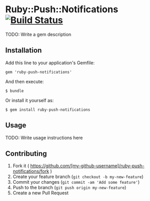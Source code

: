 # Ruby::Push::Notifications [![Build Status](https://travis-ci.org/calonso/ruby-push-notifications.svg)](https://travis-ci.org/calonso/ruby-push-notifications)

TODO: Write a gem description

## Installation

Add this line to your application's Gemfile:

    gem 'ruby-push-notifications'

And then execute:

    $ bundle

Or install it yourself as:

    $ gem install ruby-push-notifications

## Usage

TODO: Write usage instructions here

## Contributing

1. Fork it ( https://github.com/[my-github-username]/ruby-push-notifications/fork )
2. Create your feature branch (`git checkout -b my-new-feature`)
3. Commit your changes (`git commit -am 'Add some feature'`)
4. Push to the branch (`git push origin my-new-feature`)
5. Create a new Pull Request
